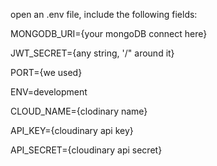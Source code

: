 open an .env file, include the following fields:

MONGODB_URI={your mongoDB connect here}

JWT_SECRET={any string, '/" around it}

PORT={we used}

ENV=development

CLOUD_NAME={clodinary name}

API_KEY={cloudinary api key}

API_SECRET={cloudinary api secret}
